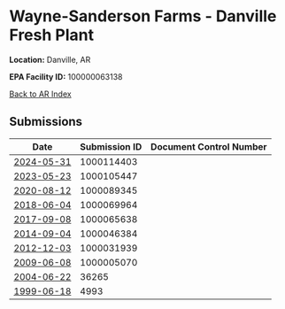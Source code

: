 # Wayne-Sanderson Farms - Danville Fresh Plant

**Location:** Danville, AR

**EPA Facility ID:** 100000063138

[Back to AR Index](../../index.md)

## Submissions

| Date | Submission ID | Document Control Number |
|------|--------------|-------------------------|
| [2024-05-31](submissions/1000114403.md) | 1000114403 |  |
| [2023-05-23](submissions/1000105447.md) | 1000105447 |  |
| [2020-08-12](submissions/1000089345.md) | 1000089345 |  |
| [2018-06-04](submissions/1000069964.md) | 1000069964 |  |
| [2017-09-08](submissions/1000065638.md) | 1000065638 |  |
| [2014-09-04](submissions/1000046384.md) | 1000046384 |  |
| [2012-12-03](submissions/1000031939.md) | 1000031939 |  |
| [2009-06-08](submissions/1000005070.md) | 1000005070 |  |
| [2004-06-22](submissions/36265.md) | 36265 |  |
| [1999-06-18](submissions/4993.md) | 4993 |  |
